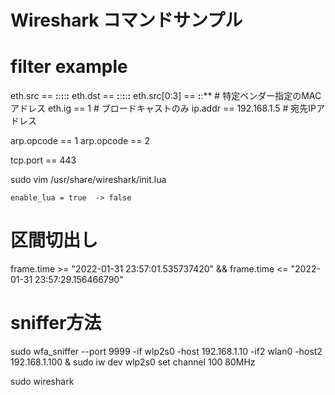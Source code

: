 # Wireshark コマンドサンプル

# filter example

eth.src == **:**:**:**:**:**
eth.dst == **:**:**:**:**:**
eth.src[0:3] == **:**:**            # 特定ベンダー指定のMACアドレス
eth.ig == 1                         # ブロードキャストのみ
ip.addr == 192.168.1.5              # 宛先IPアドレス

arp.opcode == 1
arp.opcode == 2

tcp.port == 443


sudo vim /usr/share/wireshark/init.lua

    enable_lua = true  -> false

# 区間切出し

frame.time >= "2022-01-31 23:57:01.535737420" && frame.time <= "2022-01-31 23:57:29.156466790"


# sniffer方法

sudo wfa_sniffer --port 9999 -if wlp2s0 -host 192.168.1.10 -if2 wlan0 -host2 192.168.1.100 &
 sudo iw dev wlp2s0 set channel 100 80MHz

 sudo wireshark

